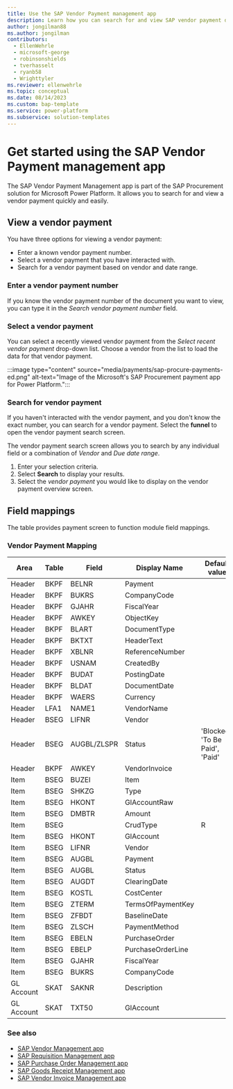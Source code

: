 ```yaml
---
title: Use the SAP Vendor Payment management app
description: Learn how you can search for and view SAP vendor payment data using Microsoft's SAP Vendor Payment Management app for Microsoft Power Platform.
author: jongilman88
ms.author: jongilman
contributors:
  - EllenWehrle
  - microsoft-george
  - robinsonshields
  - tverhasselt
  - ryanb58
  - Wrighttyler
ms.reviewer: ellenwehrle
ms.topic: conceptual
ms.date: 08/14/2023
ms.custom: bap-template
ms.service: power-platform
ms.subservice: solution-templates
---
```


# Get started using the SAP Vendor Payment management app

The SAP Vendor Payment Management app is part of the SAP Procurement solution for Microsoft Power Platform. It allows you to search for and view a vendor payment quickly and easily.

## View a vendor payment
  
You have three options for viewing a vendor payment:

- Enter a known vendor payment number.
- Select a vendor payment that you have interacted with.
- Search for a vendor payment based on vendor and date range.

### Enter a vendor payment number
  
If you know the vendor payment number of the document you want to view, you can type it in the _Search vendor payment number_ field.

### Select a vendor payment
  
You can select a recently viewed vendor payment from the _Select recent vendor payment_ drop-down list. Choose a vendor from the list to load the data for that vendor payment.
  
:::image type="content" source="media/payments/sap-procure-payments-ed.png" alt-text="Image of the Microsoft's SAP Procurement payment app for Power Platform.":::
  
### Search for vendor payment
  
If you haven't interacted with the vendor payment, and you don't know the exact number, you can search for a vendor payment. Select the **funnel** to open the vendor payment search screen.

The vendor payment search screen allows you to search by any individual field or a combination of _Vendor_ and _Due date range_.

1. Enter your selection criteria.
1. Select **Search** to display your results.
1. Select the _vendor payment_ you would like to display on the vendor payment overview screen.

## Field mappings

The table provides payment screen to function module field mappings.

### Vendor Payment Mapping

|     Area                    |     Table               |     Field             |     Display Name            |     Default value |
| - | - | - | - | - |
|     Header               |     BKPF                |     BELNR             |     Payment            |     |
|     Header               |     BKPF                |     BUKRS             |     CompanyCode            |     |
|     Header               |     BKPF                |     GJAHR             |     FiscalYear            |     |
|     Header               |     BKPF                |     AWKEY             |     ObjectKey            |     |
|     Header               |     BKPF                |     BLART             |     DocumentType            |  |
|     Header               |     BKPF                |     BKTXT             |     HeaderText            |     |
|     Header               |     BKPF                |     XBLNR             |     ReferenceNumber            | |
|     Header               |     BKPF                |     USNAM             |     CreatedBy            |      |
|     Header               |     BKPF                |     BUDAT             |     PostingDate            |     |
|     Header               |     BKPF                |     BLDAT             |     DocumentDate            |      |
|     Header               |     BKPF                |     WAERS             |     Currency            |          |
|     Header               |     LFA1                |     NAME1             |     VendorName            |          |
|     Header               |     BSEG                |     LIFNR             |     Vendor            |          |
|     Header               |     BSEG                |     AUGBL/ZLSPR             |     Status            |     'Blocked', 'To Be Paid', 'Paid'|
|     Header               |     BKPF                |     AWKEY             |     VendorInvoice            |     |
|     Item                    |     BSEG                |     BUZEI             |     Item            |          |
|     Item                    |     BSEG                |     SHKZG             |     Type            |          |
|     Item                    |     BSEG                |     HKONT             |     GlAccountRaw            |          |
|     Item                    |     BSEG                |     DMBTR             |     Amount            |          |
|     Item                    |     BSEG                |                  |     CrudType    |     R |
|     Item                    |     BSEG                |     HKONT             |     GlAccount            |          |
|     Item                    |     BSEG                |     LIFNR             |     Vendor            |          |
|     Item                    |     BSEG                |     AUGBL             |     Payment            |          |
|     Item                    |     BSEG                |     AUGBL             |     Status            |          |
|     Item                    |     BSEG                |     AUGDT             |     ClearingDate            |     |
|     Item                    |     BSEG                |     KOSTL             |     CostCenter            |          |
|     Item                    |     BSEG                |     ZTERM             |     TermsOfPaymentKey            |     |
|     Item                    |     BSEG                |     ZFBDT             |     BaselineDate            |          |
|     Item                    |     BSEG                |     ZLSCH             |     PaymentMethod            |          |
|     Item                    |     BSEG                |     EBELN             |     PurchaseOrder            |          |
|     Item                    |     BSEG                |     EBELP             |     PurchaseOrderLine            |      |
|     Item                    |     BSEG                |     GJAHR             |     FiscalYear            |          |
|     Item                    |     BSEG                |     BUKRS             |     CompanyCode            |          |
|     GL Account                 |     SKAT              |     SAKNR            |     Description            |          |
|     GL Account                 |     SKAT              |     TXT50             |     GlAccount            |          |

### See also

- [SAP Vendor Management app](vendor-management.md)
- [SAP Requisition Management app](requisition-management.md)
- [SAP Purchase Order Management app](purchase-order-management.md)
- [SAP Goods Receipt Management app](goods-receipt-management.md)
- [SAP Vendor Invoice Management app](vendor-invoice-management.md)
